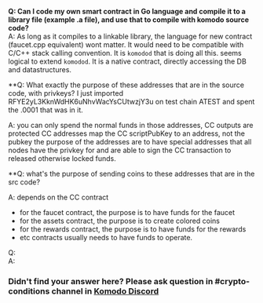 **Q: Can I code my own smart contract in Go language and compile it to a library file (example .a file), and use that to compile with komodo source code?**  
A: As long as it compiles to a linkable library, the language for new contract (faucet.cpp equivalent) wont matter. It would need to be compatible with C/C++ stack calling convention. It is `komodod` that is doing all this. seems logical to extend `komodod`. It is a native contract, directly accessing the DB and datastructures. 

**Q: What exactly the purpose of these addresses that are in the source code, with privkeys?  I just imported RFYE2yL3KknWdHK6uNhvWacYsCUtwzjY3u on test chain ATEST and spent the .0001 that was in it.

A: you can only spend the normal funds in those addresses, CC outputs are protected CC addresses map the CC scriptPubKey to an address, not the pubkey the purpose of the addresses are to have special addresses that all nodes have the privkey for and are able to sign the CC transaction to released otherwise locked funds.

**Q: what's the purpose of sending coins to these addresses that are in the src code?

A: depends on the CC contract
 - for the faucet contract, the purpose is to have funds for the faucet
 - for the assets contract, the purpose is to create colored coins
 - for the rewards contract, the purpose is to have funds for the rewards
 - etc
contracts usually needs to have funds to operate.

Q:  
A: 


### Didn't find your answer here? Please ask question in #crypto-conditions channel in [Komodo Discord](https://komodoplatform.com/discord)
